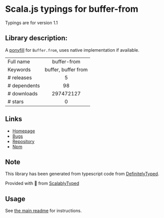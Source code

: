 
# Scala.js typings for buffer-from

Typings are for version 1.1

## Library description:
A [ponyfill](https://ponyfill.com) for `Buffer.from`, uses native implementation if available.

|                    |                 |
| ------------------ | :-------------: |
| Full name          | buffer-from |
| Keywords           | buffer, buffer from |
| # releases         | 5 |
| # dependents       | 98 |
| # downloads        | 297472127 |
| # stars            | 0 |

## Links
- [Homepage](https://github.com/LinusU/buffer-from#readme)
- [Bugs](https://github.com/LinusU/buffer-from/issues)
- [Repository](https://github.com/LinusU/buffer-from)
- [Npm](https://www.npmjs.com/package/buffer-from)
    


## Note
This library has been generated from typescript code from [DefinitelyTyped](https://definitelytyped.org).

Provided with :purple_heart: from [ScalablyTyped](https://github.com/oyvindberg/ScalablyTyped)

## Usage
See [the main readme](../../readme.md) for instructions.


